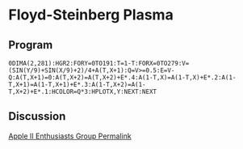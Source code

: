 # Floyd-Steinberg Plasma

## Program
`0DIMA(2,281):HGR2:FORY=0TO191:T=1-T:FORX=0TO279:V=(SIN(Y/9)+SIN(X/9)+2)/4+A(T,X+1):Q=V>=0.5:E=V-Q:A(T,X+1)=0:A(T,X+2)=A(T,X+2)+E*.4:A(1-T,X)=A(1-T,X)+E*.2:A(1-T,X+1)=A(1-T,X+1)+E*.3:A(1-T,X+2)=A(1-T,X+2)+E*.1:HCOLOR=Q*3:HPLOTX,Y:NEXT:NEXT`

## Discussion

[Apple II Enthusiasts Group Permalink](https://www.facebook.com/groups/5251478676/permalink/10158230715378677/)
